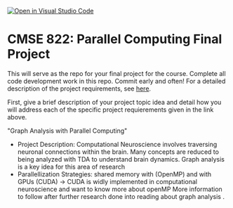 [![Open in Visual Studio Code](https://classroom.github.com/assets/open-in-vscode-718a45dd9cf7e7f842a935f5ebbe5719a5e09af4491e668f4dbf3b35d5cca122.svg)](https://classroom.github.com/online_ide?assignment_repo_id=14256427&assignment_repo_type=AssignmentRepo)

# CMSE 822: Parallel Computing Final Project

This will serve as the repo for your final project for the course. Complete all code development work in this repo. Commit early and often! For a detailed description of the project requirements, see [here](https://cmse822.github.io/projects).

First, give a brief description of your project topic idea and detail how you will address each of the specific project requierements given in the link above.

"Graph Analysis with Parallel Computing"

- Project Description: Computational Neuroscience involves traversing neuronal connections within the brain. Many concepts are reduced to being analyzed with TDA to understand brain dynamics. Graph analysis is a key idea for this area of research
- Parallellization Strategies: shared memory with (OpenMP) and with GPUs (CUDA) -> CUDA is widly implemented in computational neuroscience and
want to know more about openMP
More information to follow after further research done into reading about graph analysis
.
